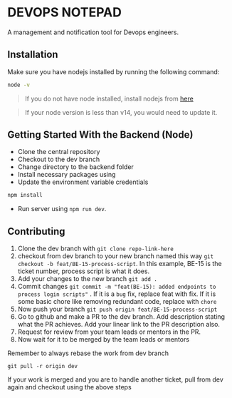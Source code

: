 # DEVOPS NOTEPAD

A management and notification tool for Devops engineers.

## Installation
Make sure you have nodejs installed by running the following command:

```bash
node -v
```
> If you do not have node installed, install nodejs from [here](https://nodejs.org/en/download/)

> If your node version is less than v14, you would need to update it.

## Getting Started With the Backend (Node)

* Clone the central repository
* Checkout to the dev branch
* Change directory to the backend folder
* Install necessary packages using
* Update the environment variable credentials
```bash
npm install
```
* Run server using `npm run dev`.

## Contributing

1. Clone the dev branch with `git clone repo-link-here`
2. checkout from dev branch to your new branch named this way `git checkout -b feat/BE-15-process-script`. In this example, BE-15 is the ticket number, process script is what it does.
3. Add your changes to the new branch `git add .`
4. Commit changes `git commit -m "feat(BE-15): added endpoints to process login scripts"` . If it is a `bug` fix, replace feat with fix. If  it is some basic chore like removing redundant code, replace with `chore`
5. Now push your branch `git push origin feat/BE-15-process-script`
6. Go to github and make a PR to the dev branch. Add description stating what the PR achieves. Add your linear link to the PR description also.
7. Request for review from your team leads or mentors in the PR.
8. Now wait for it to be merged by the team leads or mentors

Remember to always rebase the work from dev branch

`git pull -r origin dev`

If your work is merged and you are to handle another ticket, pull from dev again and checkout using the above steps
